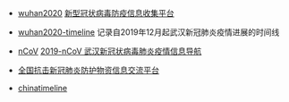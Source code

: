 



* [wuhan2020](https://github.com/wuhan2020/wuhan2020) [新型冠状病毒防疫信息收集平台](https://wh.opensource-service.cn/#/)    


* [wuhan2020-timeline](https://github.com/Pratitya/wuhan2020-timeline)    记录自2019年12月起武汉新冠肺炎疫情进展的时间线

* [nCoV](https://github.com/wertycn/nCoV)   [2019-nCoV 武汉新冠状病毒肺炎疫情信息导航](http://nav.werty.cn/)     

* [全国抗击新冠肺炎防护物资信息交流平台](http://charity.foodblockchain.com.cn/?from=timeline&isappinstalled=0)

* [chinatimeline](https://github.com/chinatimeline/chinatimeline.github.io)

